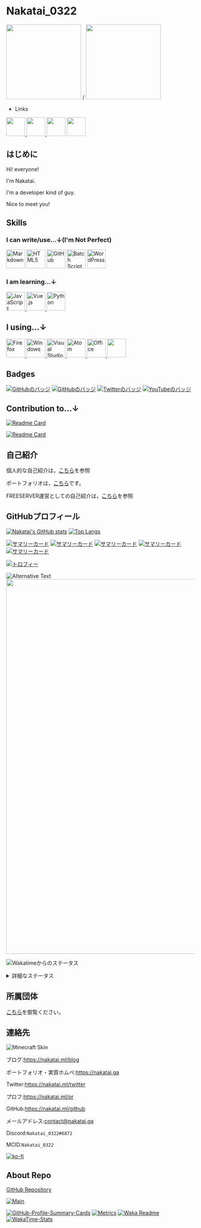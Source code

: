 # Nakatai_0322

<img src="https://avatars.githubusercontent.com/u/65397124?v=4" width="200"> / <img src="https://minotar.net/helm/d297f52003024e5d944fd78edc82891a" width="200">

- Links

<a href="https://nakatai.ga">
    <img src="https://camo.githubusercontent.com/31ca547298603fcad628ec15136c30aab05ac34e3d120cc464faa3196c628e9f/68747470733a2f2f696d6167652e666c617469636f6e2e636f6d2f69636f6e732f7376672f3536352f3536353532372e737667" width="50">
</a>
<a href="https://nakatai-0322.hatenablog.jp/">
    <img src="https://i.imgur.com/HrGRBcm.png" width="50">
</a>
<a href="https://dev.to/nakatai_0322"><img src="https://camo.githubusercontent.com/9b13cf00d4d07dcfee53663f62019ef576b7224822fe81dd4be7f94885db5496/68747470733a2f2f63646e2e6a7364656c6976722e6e65742f6e706d2f73696d706c652d69636f6e7340332e302e312f69636f6e732f6465762d646f742d746f2e737667" width="50"></a>
<a href="https://twitter.com/Nakatai_0322">
    <img src="https://cdn.jsdelivr.net/gh/devicons/devicon/icons/twitter/twitter-original.svg" width="50">
</a>

## はじめに

Hi! everyone!

I'm Nakatai.

I'm a developer kind of guy.

Nice to meet you!

## Skills

### I can write/use...↓(I'm Not Perfect)

<a href="https://w.wiki/3PyA"><img src="https://cdn.jsdelivr.net/gh/devicons/devicon/icons/markdown/markdown-original.svg" alt="Markdown" width="50" ></a>
<a href="https://w.wiki/3Q2Z"><img src="https://cdn.jsdelivr.net/gh/devicons/devicon/icons/html5/html5-original-wordmark.svg" alt="HTML5" width="50"></a>
<a href="https://w.wiki/45PM"><img src="https://cdn.jsdelivr.net/gh/devicons/devicon/icons/github/github-original.svg" alt="GitHub" width=50></a>
<a href="https://w.wiki/3e37"><img src="https://i.imgur.com/TJmJbkE.png" alt="Batch Script" width="50"></a>
<a href="https://w.wiki/3JHS"><img src="https://cdn.jsdelivr.net/gh/devicons/devicon/icons/wordpress/wordpress-plain.svg" alt="WordPress" width="50"></a>

### I am learning...↓

<a href="https://w.wiki/3EDd">
    <img src="https://cdn.jsdelivr.net/gh/devicons/devicon/icons/javascript/javascript-original.svg" alt="JavaScript" width="50">
</a>
<a href="https://w.wiki/45Pm">
    <img src="https://cdn.jsdelivr.net/gh/devicons/devicon/icons/vuejs/vuejs-original.svg" alt="Vue.js" width="50">
</a>
<a href="https://w.wiki/3Eku">
    <img src="https://raw.githubusercontent.com/devicons/devicon/master/icons/python/python-original.svg" alt="Python" width="50">
</a>

## I using...↓

<a href="https://w.wiki/45Po">
    <img src="https://cdn.jsdelivr.net/gh/devicons/devicon/icons/firefox/firefox-plain.svg" alt="Firefox" width="50">
</a>
<a href="https://w.wiki/3e77">
    <img src="https://cdn.jsdelivr.net/gh/devicons/devicon/icons/windows8/windows8-original.svg" alt="Windows" width="50">
</a>
<a href="https://w.wiki/45Ph">
    <img src="https://cdn.jsdelivr.net/gh/devicons/devicon/icons/vscode/vscode-original.svg" alt="Visual Studio Code" width="50">
</a>
<a href="https://w.wiki/46LG">
    <img src="https://cdn.jsdelivr.net/gh/devicons/devicon/icons/atom/atom-original.svg" alt="Atom" width="50">
</a>
<a href="https://w.wiki/45PU">
    <img src="https://upload.wikimedia.org/wikipedia/commons/5/5f/Microsoft_Office_logo_%282019%E2%80%93present%29.svg" alt="Office" width=50>
</a>
<a href="https://w.wiki/3LXC">
    <img src="https://upload.wikimedia.org/wikipedia/commons/1/19/Spotify_logo_without_text.svg" alt="" width="50">
</a>

## Badges

[![GitHubのバッジ](https://img.shields.io/github/followers/Nakatai-0322?style=social)](https://nakatai.ml/github)
[![GitHubのバッジ](https://img.shields.io/github/stars/Nakatai-0322?style=social)](https://nakatai.ml/github)
[![Twitterのバッジ](https://img.shields.io/twitter/follow/Nakatai_0322?style=social)](https://nakatai.ml/twitter)
[![YouTubeのバッジ](https://img.shields.io/youtube/channel/subscribers/UCvH9fbiZUk0DT39BPE9gNhw?style=social)](https://nakatai.ml/youtube)

## Contribution to...↓

[![Readme Card](https://github-readme-stats.vercel.app/api/pin/?username=freeserverproject&repo=freeserver-wiki&theme=dracula&show_owner=true)](https://github.com/freeserverproject/freeserver-wiki)

[![Readme Card](https://github-readme-stats.vercel.app/api/pin/?username=freeserverproject&repo=freeserverproject.github.io&theme=dracula&show_owner=true)](https://github.com/freeserverproject/freeserver-wiki)

## 自己紹介

個人的な自己紹介は，[こちら](https://vprof.me/@/Nakatai_0322)を参照

ポートフォリオは，[こちら](https://nakatai.ga)です。

FREESERVER運営としての自己紹介は，[こちら](https://wiki.freeserver.pro/admins/nakatai_0322.html)を参照

## GitHubプロフィール

[![Nakatai's GitHub stats](https://github-readme-stats.vercel.app/api?username=Nakatai-0322&show_icons=true&theme=github_dark)](https://github.com/anuraghazra/github-readme-stats)
[![Top Langs](https://github-readme-stats.vercel.app/api/top-langs/?username=Nakatai-0322&theme=github_dark)](https://github.com/anuraghazra/github-readme-stats)

[![サマリーカード](https://raw.githubusercontent.com/Nakatai-0322/Nakatai-0322/main/profile-summary-card-output/github_dark/0-profile-details.svg)](https://github.com/vn7n24fzkq/github-profile-summary-cards)
[![サマリーカード](https://raw.githubusercontent.com/Nakatai-0322/Nakatai-0322/main/profile-summary-card-output/github_dark/1-repos-per-language.svg)](https://github.com/vn7n24fzkq/github-profile-summary-cards) [![サマリーカード](https://raw.githubusercontent.com/Nakatai-0322/Nakatai-0322/main/profile-summary-card-output/github_dark/2-most-commit-language.svg)](https://github.com/vn7n24fzkq/github-profile-summary-cards)
[![サマリーカード](https://raw.githubusercontent.com/Nakatai-0322/Nakatai-0322/main/profile-summary-card-output/github_dark/3-stats.svg)](https://github.com/vn7n24fzkq/github-profile-summary-cards) [![サマリーカード](https://raw.githubusercontent.com/Nakatai-0322/Nakatai-0322/main/profile-summary-card-output/github_dark/4-productive-time.svg)](https://github.com/vn7n24fzkq/github-profile-summary-cards)

[![トロフィー](https://github-profile-trophy.vercel.app/?username=Nakatai-0322&theme=onedark)](https://github.com/ryo-ma/github-profile-trophy)

<img src="https://raw.githubusercontent.com/Nakatai-0322/Nakatai-0322/main/github-metrics.svg" alt="Alternative Text">

<img src="https://wakatime.com/share/@c9fbbcad-1b0d-4a00-b147-a687ce2b2ea1/9ddc4633-63ef-4b87-b6ed-164334c640b7.svg" width="1000">

![Wakatimeからのステータス](https://raw.githubusercontent.com/Nakatai-0322/Nakatai-0322/main/images/stat.svg)


<details>
<summary>詳細なステータス</summary>

<!--START_SECTION:waka-->
![Profile Views](http://img.shields.io/badge/Profile%20Views-0-blue)

**🐱 My GitHub Data** 

> 🏆 583 Contributions in the Year 2021
 > 
> 📦 110.1 kB Used in GitHub's Storage 
 > 
> 💼 Opted to Hire
 > 
> 📜 9 Public Repositories 
 > 
> 🔑 0 Private Repositories  
 > 
**I'm an Early 🐤** 

```text
🌞 Morning    127 commits    █████████░░░░░░░░░░░░░░░░   38.02% 
🌆 Daytime    110 commits    ████████░░░░░░░░░░░░░░░░░   32.93% 
🌃 Evening    96 commits     ███████░░░░░░░░░░░░░░░░░░   28.74% 
🌙 Night      1 commits      ░░░░░░░░░░░░░░░░░░░░░░░░░   0.3%

```
📅 **I'm Most Productive on Monday** 

```text
Monday       71 commits     █████░░░░░░░░░░░░░░░░░░░░   21.26% 
Tuesday      21 commits     █░░░░░░░░░░░░░░░░░░░░░░░░   6.29% 
Wednesday    55 commits     ████░░░░░░░░░░░░░░░░░░░░░   16.47% 
Thursday     32 commits     ██░░░░░░░░░░░░░░░░░░░░░░░   9.58% 
Friday       33 commits     ██░░░░░░░░░░░░░░░░░░░░░░░   9.88% 
Saturday     65 commits     ████░░░░░░░░░░░░░░░░░░░░░   19.46% 
Sunday       57 commits     ████░░░░░░░░░░░░░░░░░░░░░   17.07%

```


📊 **This Week I Spent My Time On** 

```text
⌚︎ Time Zone: Asia/Tokyo

💬 Programming Languages: 
HTML                     43 mins             ███████████████████████░░   92.84% 
JavaScript               1 min               ░░░░░░░░░░░░░░░░░░░░░░░░░   3.15% 
Markdown                 1 min               ░░░░░░░░░░░░░░░░░░░░░░░░░   3.0% 
CSS                      0 secs              ░░░░░░░░░░░░░░░░░░░░░░░░░   0.72% 
Other                    0 secs              ░░░░░░░░░░░░░░░░░░░░░░░░░   0.16%

🔥 Editors: 
VS Code                  46 mins             █████████████████████████   100.0%

🐱‍💻 Projects: 
Nakatai-0322.github.io   29 mins             ████████████████░░░░░░░░░   63.84% 
Netlify-test             13 mins             ███████░░░░░░░░░░░░░░░░░░   28.19% 
JS-tut                   2 mins              █░░░░░░░░░░░░░░░░░░░░░░░░   4.97% 
pro.freeserver.wiki      1 min               ░░░░░░░░░░░░░░░░░░░░░░░░░   3.0%

💻 Operating System: 
Windows                  46 mins             █████████████████████████   100.0%

```

**I Mostly Code in HTML** 

```text
HTML                     2 repos             ██████████░░░░░░░░░░░░░░░   40.0% 
Batchfile                1 repo              █████░░░░░░░░░░░░░░░░░░░░   20.0% 
EJS                      1 repo              █████░░░░░░░░░░░░░░░░░░░░   20.0% 
JavaScript               1 repo              █████░░░░░░░░░░░░░░░░░░░░   20.0%

```


**Timeline**

![Chart not found](https://raw.githubusercontent.com/Nakatai-0322/Nakatai-0322/main/charts/bar_graph.png) 


 Last Updated on 16/10/2021
<!--END_SECTION:waka-->
</details>

## 所属団体

[こちら](https://docs.google.com/spreadsheets/d/1YQkJmBXS_hnTsipJN3khyU98rgZY7RTB8iwhHU-6ICc/edit?usp=sharing)を御覧ください。

## 連絡先

![Minecraft Skin](https://crafatar.com/renders/body/d297f52003024e5d944fd78edc82891a?&overlay)

ブログ:<https://nakatai.ml/blog>

ポートフォリオ・実質ホムペ:<https://nakatai.ga>

Twitter:<https://nakatai.ml/twitter>

プロフ:<https://nakatai.ml/pr>

GitHub:<https://nakatai.ml/github>

メールアドレス:[contact@nakatai.ga](mailto:contact@nakatai.ga)

Discord:`Nakatai_0322#6872`

MCID:`Nakatai_0322`

[![ko-fi](https://ko-fi.com/img/githubbutton_sm.svg)](https://ko-fi.com/E1E15HUC8)

## About Repo

[GitHub Repository](https://github.com/Nakatai-0322/Nakatai-0322)

[![Main](https://github.com/Nakatai-0322/Nakatai-0322/actions/workflows/Main.yml/badge.svg)](https://github.com/Nakatai-0322/Nakatai-0322/actions/workflows/Main.yml)

[![GitHub-Profile-Summary-Cards](https://github.com/Nakatai-0322/Nakatai-0322/actions/workflows/profile-summary-cards.yml/badge.svg)](https://github.com/Nakatai-0322/Nakatai-0322/actions/workflows/profile-summary-cards.yml)
[![Metrics](https://github.com/Nakatai-0322/Nakatai-0322/actions/workflows/Metrics.yml/badge.svg)](https://github.com/Nakatai-0322/Nakatai-0322/actions/workflows/Metrics.yml)
[![Waka Readme](https://github.com/Nakatai-0322/Nakatai-0322/actions/workflows/Waka-Readme.yml/badge.svg)](https://github.com/Nakatai-0322/Nakatai-0322/actions/workflows/Waka-Readme.yml)
[![WakaTime-Stats](https://github.com/Nakatai-0322/Nakatai-0322/actions/workflows/Wakatime-Stats.yml/badge.svg)](https://github.com/Nakatai-0322/Nakatai-0322/actions/workflows/Wakatime-Stats.yml)
